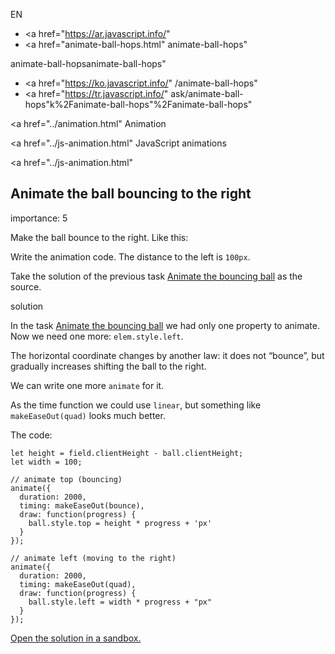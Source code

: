 EN

-   <a href="https://ar.javascript.info/"
-   <a href="animate-ball-hops.html"
    animate-ball-hops"

animate-ball-hopsanimate-ball-hops"

<!-- -->

-   <a href="https://ko.javascript.info/"
    /animate-ball-hops"
-   <a href="https://tr.javascript.info/"
    ask/animate-ball-hops"k%2Fanimate-ball-hops"%2Fanimate-ball-hops" </a>

<a href="../animation.html" Animation</span></a>

<a href="../js-animation.html" JavaScript animations</span></a>

<a href="../js-animation.html"

## Animate the ball bouncing to the right

<span class="task__importance" title="How important is the task, from 1 to 5">importance: 5</span>

Make the ball bounce to the right. Like this:

Write the animation code. The distance to the left is `100px`.

Take the solution of the previous task [Animate the bouncing ball](animate-ball.html) as the source.

solution

In the task [Animate the bouncing ball](animate-ball.html) we had only one property to animate. Now we need one more: `elem.style.left`.

The horizontal coordinate changes by another law: it does not “bounce”, but gradually increases shifting the ball to the right.

We can write one more `animate` for it.

As the time function we could use `linear`, but something like `makeEaseOut(quad)` looks much better.

The code:

    let height = field.clientHeight - ball.clientHeight;
    let width = 100;

    // animate top (bouncing)
    animate({
      duration: 2000,
      timing: makeEaseOut(bounce),
      draw: function(progress) {
        ball.style.top = height * progress + 'px'
      }
    });

    // animate left (moving to the right)
    animate({
      duration: 2000,
      timing: makeEaseOut(quad),
      draw: function(progress) {
        ball.style.left = width * progress + "px"
      }
    });

[Open the solution in a sandbox.](https://plnkr.co/edit/rnGU4RsR71ShA8kE?p=preview)
